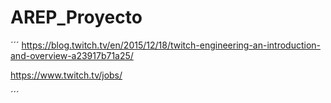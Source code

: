 # AREP_Proyecto

´´´
  https://blog.twitch.tv/en/2015/12/18/twitch-engineering-an-introduction-and-overview-a23917b71a25/


  https://www.twitch.tv/jobs/

´´´
